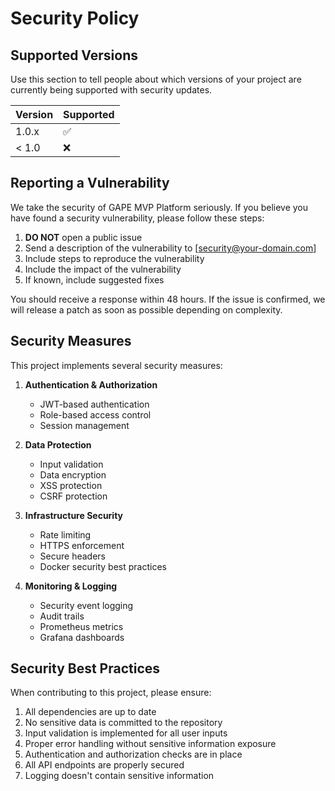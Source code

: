 # Security Policy

## Supported Versions

Use this section to tell people about which versions of your project are currently being supported with security updates.

| Version | Supported          |
| ------- | ------------------ |
| 1.0.x   | :white_check_mark: |
| < 1.0   | :x:                |

## Reporting a Vulnerability

We take the security of GAPE MVP Platform seriously. If you believe you have found a security vulnerability, please follow these steps:

1. **DO NOT** open a public issue
2. Send a description of the vulnerability to [security@your-domain.com]
3. Include steps to reproduce the vulnerability
4. Include the impact of the vulnerability
5. If known, include suggested fixes

You should receive a response within 48 hours. If the issue is confirmed, we will release a patch as soon as possible depending on complexity.

## Security Measures

This project implements several security measures:

1. **Authentication & Authorization**
   - JWT-based authentication
   - Role-based access control
   - Session management

2. **Data Protection**
   - Input validation
   - Data encryption
   - XSS protection
   - CSRF protection

3. **Infrastructure Security**
   - Rate limiting
   - HTTPS enforcement
   - Secure headers
   - Docker security best practices

4. **Monitoring & Logging**
   - Security event logging
   - Audit trails
   - Prometheus metrics
   - Grafana dashboards

## Security Best Practices

When contributing to this project, please ensure:

1. All dependencies are up to date
2. No sensitive data is committed to the repository
3. Input validation is implemented for all user inputs
4. Proper error handling without sensitive information exposure
5. Authentication and authorization checks are in place
6. All API endpoints are properly secured
7. Logging doesn't contain sensitive information
